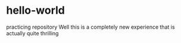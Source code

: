 # hello-world
practicing repository
Well this is a completely new experience that is actually quite thrilling
